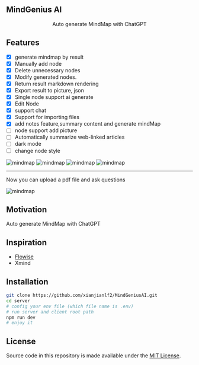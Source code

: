 

## MindGenius AI

<center>Auto generate MindMap with ChatGPT</center>

## Features
- [x] generate mindmap by result
- [x] Manually add node
- [x] Delete unnecessary nodes
- [x] Modify generated nodes.
- [x] Return result markdown rendering
- [x] Export result to picture, json
- [x] Single node support ai generate
- [x] Edit Node
- [x] support chat
- [x] Support for importing files
- [x] add notes feature,summary content and generate mindMap
- [ ] node support add picture
- [ ] Automatically summarize web-linked articles
- [ ] dark mode
- [ ] change node style

![mindmap](https://github.com/xianjianlf2/MindGeniusAI/blob/main/markdownImg/newSample.png?raw=true)
![mindmap](https://github.com/xianjianlf2/MindGeniusAI/blob/main/markdownImg/newDemo.gif?raw=true)
![mindmap](https://github.com/xianjianlf2/MindGeniusAI/blob/main/markdownImg/brainStorm.gif?raw=true)
![mindmap](https://github.com/xianjianlf2/MindGeniusAI/blob/main/markdownImg/editNode.gif?raw=true)

---

Now you can upload a pdf file and ask questions

![mindmap](https://github.com/xianjianlf2/MindGeniusAI/blob/main/markdownImg/uploadFile.png?raw=true)

## Motivation

Auto generate MindMap with ChatGPT

## Inspiration
- [Flowise](https://github.com/FlowiseAI/Flowise)
- Xmind

## Installation
```bash
git clone https://github.com/xianjianlf2/MindGeniusAI.git
cd server
# config your env file (which file name is .env)
# run server and client root path
npm run dev
# enjoy it
```

## License

Source code in this repository is made available under the [MIT License](https://github.com/xianjianlf2/MindGeniusAI/blob/main/LICENSE).
